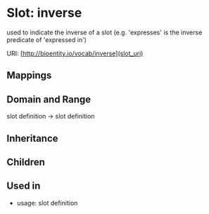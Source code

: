 # Slot: inverse


used to indicate the inverse of a slot (e.g. 'expresses' is the inverse predicate of 'expressed in')

URI: [http://bioentity.io/vocab/inverse](slot_uri)
## Mappings

## Domain and Range

slot definition -> slot definition
## Inheritance

## Children

## Used in

 *  usage: slot definition

